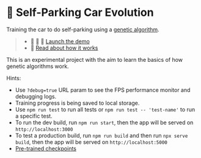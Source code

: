 # 🧬 Self-Parking Car Evolution

Training the car to do self-parking using a [genetic algorithm](https://en.wikipedia.org/wiki/Genetic_algorithm).

> - 🚗 🚕 🚗 [Launch the demo](https://trekhleb.dev/self-parking-car-evolution)
> - 📃 [Read about how it works](https://trekhleb.dev/blog/2021/self-parking-car-evolution/)

This is an experimental project with the aim to learn the basics of how genetic algorithms work.

Hints:

- Use `?debug=true` URL param to see the FPS performance monitor and debugging logs.
- Training progress is being saved to local storage.
- Use `npm run test` to run all tests or `npm run test -- 'test-name'` to run a specific test.
- To run the dev build, run `npm run start`, then the app will be served on `http://localhost:3000`
- To test a production build, run `npm run build` and then run `npx serve build`, then the app will be served on `http://localhost:5000`
- [Pre-trained checkpoints](https://github.com/trekhleb/self-parking-car-evolution/tree/master/src/checkpoints)
